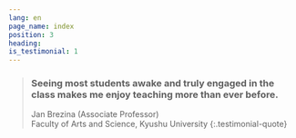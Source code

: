 ```yaml
---
lang: en
page_name: index
position: 3
heading:
is_testimonial: 1
---
```


> ### Seeing most students awake and truly engaged in the class makes me enjoy teaching more than ever before.
> Jan Brezina (Associate Professor)<br>
> Faculty of Arts and Science, Kyushu University
{:.testimonial-quote}
